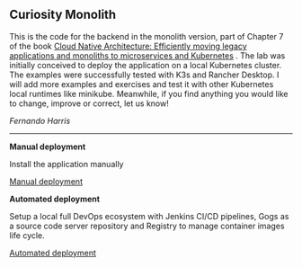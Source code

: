 Curiosity Monolith
---

This is the code for the backend in the monolith version, part of Chapter 7 of the book [Cloud Native Architecture: Efficiently moving legacy applications and monoliths to microservices and Kubernetes]([./automatic-deployment.md](https://www.amazon.co.uk/dp/B0D5LK21XB?crid=2HO2SA1E3S24&dib=eyJ2IjoiMSJ9.2zYJXLCG7WYDkyyWvJDrt7_Vd0BK0DkJTCeZ9zJfnVEs7lsFCOUZ0goOGClx0O1Xe4i0RcUsgZTpb64X8wMYWw.ZmCeUfWWEfc9gMOTUbkj6xYb1UcEGq911js3DoQf4VE&dib_tag=se&keywords=fernando+harris&qid=1717143489&sprefix=fernando+harris,aps,59&sr=8-2&linkCode=sl1&tag=homeofthemp3m-21&linkId=4204cd4bd3cf259f004812227bdced95&language=en_GB&ref_=as_li_ss_tl)) .
The lab was initially conceived to deploy the application on a local Kubernetes cluster. The examples were successfully tested with K3s and Rancher Desktop. I will add more examples and exercises and test it with other Kubernetes local runtimes like minikube. Meanwhile, if you find anything you would like to change, improve or correct, let us know!

*Fernando Harris*

---

**Manual deployment**

Install the application manually

[Manual deployment](./manual-deployment.md)

**Automated deployment**

Setup a local full DevOps ecosystem with Jenkins CI/CD pipelines, Gogs as a source code server repository and Registry to manage container images life cycle.

[Automated deployment](./automatic-deployment.md)


